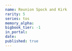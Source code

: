 ```yaml
---
name: Reunion Spock and Kirk
rarity: 5
series: tos
memory_alpha:
bigbook_tier: -1
in_portal:
date:
published: true
---
```



